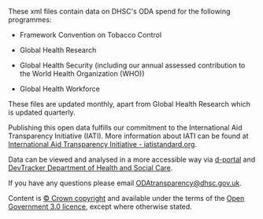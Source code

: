 These xml files contain data on DHSC's ODA spend for the following
programmes:

-   Framework Convention on Tobacco Control

-   Global Health Research

-   Global Health Security (including our annual assessed contribution
    to the World Health Organization (WHO))

-   Global Health Workforce

These files are updated monthly, apart from Global Health Research which
is updated quarterly.

Publishing this open data fulfills our commitment to the International
Aid Transparency Initiative (IATI). More information about IATI can be
found at [International Aid Transparency Initiative -
iatistandard.org](https://iatistandard.org/en/).

Data can be viewed and analysed in a more accessible way via
[d-portal](https://d-portal.org/ctrack.html?reporting_ref=GB-GOV-10#view=main) and
[DevTracker Department of Health and Social
Care](https://devtracker.fcdo.gov.uk/department/DH).

If you have any questions please email
[ODAtransparency@dhsc.gov.uk](mailto:ODAtransparency@dhsc.gov.uk).

Content is [© Crown copyright](http://www.nationalarchives.gov.uk/information-management/re-using-public-sector-information/uk-government-licensing-framework/crown-copyright/) and available under the terms of the [Open Government 3.0 licence](https://www.nationalarchives.gov.uk/doc/open-government-licence/version/3/), except where otherwise stated.


